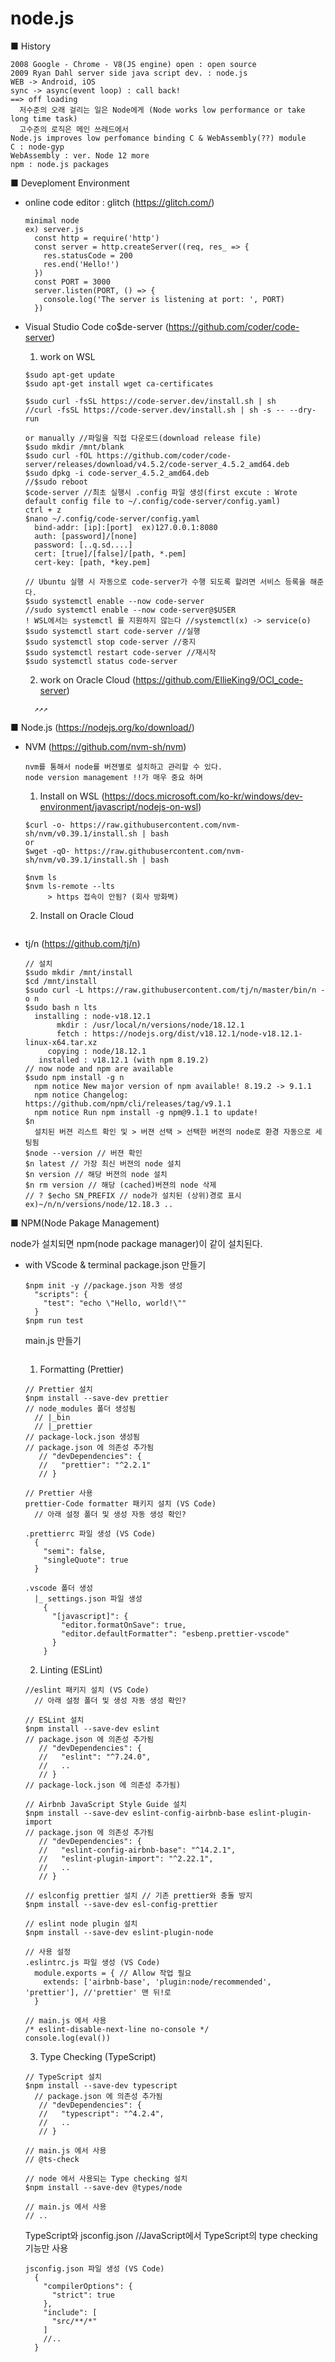 # node.js

■ History
```
2008 Google - Chrome - V8(JS engine) open : open source
2009 Ryan Dahl server side java script dev. : node.js
WEB -> Android, iOS 
sync -> async(event loop) : call back!
==> off loading 
  저수준의 오래 걸리는 일은 Node에게 (Node works low performance or take long time task)
  고수준의 로직은 메인 쓰레드에서
Node.js improves low perfomance binding C & WebAssembly(??) module
C : node-gyp
WebAssembly : ver. Node 12 more
npm : node.js packages
```

■ Deveploment Environment
- online code editor : glitch (https://glitch.com/)
  ```
  minimal node
  ex) server.js
    const http = require('http')
    const server = http.createServer((req, res_ => {
      res.statusCode = 200
      res.end('Hello!')
    })
    const PORT = 3000
    server.listen(PORT, () => {
      console.log('The server is listening at port: ', PORT)
    })
  ```
  
- Visual Studio Code
  co$de-server (https://github.com/coder/code-server)
  
  1. work on WSL
  ```
  $sudo apt-get update
  $sudo apt-get install wget ca-certificates
  
  $sudo curl -fsSL https://code-server.dev/install.sh | sh
  //curl -fsSL https://code-server.dev/install.sh | sh -s -- --dry-run
  
  or manually //파일을 직접 다운로드(download release file)
  $sudo mkdir /mnt/blank
  $sudo curl -fOL https://github.com/coder/code-server/releases/download/v4.5.2/code-server_4.5.2_amd64.deb
  $sudo dpkg -i code-server_4.5.2_amd64.deb
  //$sudo reboot
  $code-server //최초 실행시 .config 파일 생성(first excute : Wrote default config file to ~/.config/code-server/config.yaml)
  ctrl + z
  $nano ~/.config/code-server/config.yaml
    bind-addr: [ip]:[port]  ex)127.0.0.1:8080
    auth: [password]/[none]
    password: [..q.sd....]
    cert: [true]/[false]/[path, *.pem]
    cert-key: [path, *key.pem]
  
  // Ubuntu 실행 시 자동으로 code-server가 수행 되도록 할려면 서비스 등록을 해준다.
  $sudo systemctl enable --now code-server
  //sudo systemctl enable --now code-server@$USER
  ! WSL에서는 systemctl 를 지원하지 않는다 //systemctl(x) -> service(o)
  $sudo systemctl start code-server //실행
  $sudo systemctl stop code-server //중지
  $sudo systemctl restart code-server //재시작
  $sudo systemctl status code-server 
  ```
  2. work on Oracle Cloud (https://github.com/EllieKing9/OCI_code-server)
  ```
    ↗↗↗
  ```
  
  
  
■ Node.js (https://nodejs.org/ko/download/)
- NVM (https://github.com/nvm-sh/nvm)
  ```
  nvm를 통해서 node를 버젼별로 설치하고 관리할 수 있다.
  node version management !!가 매우 중요 하며
  ```
  
  1. Install on WSL (https://docs.microsoft.com/ko-kr/windows/dev-environment/javascript/nodejs-on-wsl)
  ```
  $curl -o- https://raw.githubusercontent.com/nvm-sh/nvm/v0.39.1/install.sh | bash
  or 
  $wget -qO- https://raw.githubusercontent.com/nvm-sh/nvm/v0.39.1/install.sh | bash
    
  $nvm ls
  $nvm ls-remote --lts
       > https 접속이 안됨? (회사 방화벽)
  ```
  
  2. Install on Oracle Cloud
  ```
  
  ```
  
- tj/n (https://github.com/tj/n)
  ```
  // 설치
  $sudo mkdir /mnt/install
  $cd /mnt/install
  $sudo curl -L https://raw.githubusercontent.com/tj/n/master/bin/n -o n
  $sudo bash n lts
    installing : node-v18.12.1
         mkdir : /usr/local/n/versions/node/18.12.1
         fetch : https://nodejs.org/dist/v18.12.1/node-v18.12.1-linux-x64.tar.xz
       copying : node/18.12.1
     installed : v18.12.1 (with npm 8.19.2)
  // now node and npm are available
  $sudo npm install -g n
    npm notice New major version of npm available! 8.19.2 -> 9.1.1
    npm notice Changelog: https://github.com/npm/cli/releases/tag/v9.1.1
    npm notice Run npm install -g npm@9.1.1 to update!
  $n
    설치된 버젼 리스트 확인 및 > 버젼 선택 > 선택한 버젼의 node로 환경 자동으로 세팅됨
  $node --version // 버젼 확인
  $n latest // 가장 최신 버젼의 node 설치
  $n version // 해당 버젼의 node 설치
  $n rm version // 해당 (cached)버젼의 node 삭제
  // ? $echo SN_PREFIX // node가 설치된 (상위)경로 표시 ex)~/n/n/versions/node/12.18.3 ..
  
  ```
  
■ NPM(Node Pakage Management)

node가 설치되면 npm(node package manager)이 같이 설치된다.

- with VScode & terminal
  package.json 만들기
  ```
  $npm init -y //package.json 자동 생성
    "scripts": {
      "test": "echo \"Hello, world!\""
    }
  $npm run test
  ```
  
  main.js 만들기
  ```
  
  ```
  
  1. Formatting (Prettier)
  ```
  // Prettier 설치
  $npm install --save-dev prettier
  // node_modules 폴더 생성됨
    // |_bin
    // |_prettier
  // package-lock.json 생성됨
  // package.json 에 의존성 추가됨
     // "devDependencies": {
     //   "prettier": "^2.2.1" 
     // }
      
  // Prettier 사용
  prettier-Code formatter 패키지 설치 (VS Code)
    // 아래 설정 폴더 및 생성 자동 생성 확인?
    
  .prettierrc 파일 생성 (VS Code)
    {
      "semi": false,
      "singleQuote": true
    }
  
  .vscode 폴더 생성
    |_ settings.json 파일 생성
      {
        "[javascript]": {
          "editor.formatOnSave": true,
          "editor.defaultFormatter": "esbenp.prettier-vscode"
        }
      }
  ```
  
  2. Linting (ESLint)
  ```
  //eslint 패키지 설치 (VS Code)
    // 아래 설정 폴더 및 생성 자동 생성 확인?
    
  // ESLint 설치
  $npm install --save-dev eslint
  // package.json 에 의존성 추가됨
     // "devDependencies": {
     //   "eslint": "^7.24.0",
     //   ..
     // }  
  // package-lock.json 에 의존성 추가됨)
  
  // Airbnb JavaScript Style Guide 설치
  $npm install --save-dev eslint-config-airbnb-base eslint-plugin-import 
  // package.json 에 의존성 추가됨
     // "devDependencies": {
     //   "eslint-config-airbnb-base": "^14.2.1",
     //   "eslint-plugin-import": "^2.22.1",
     //   ..
     // }  
     
  // eslconfig prettier 설치 // 기존 prettier와 충돌 방지
  $npm install --save-dev esl-config-prettier
  
  // eslint node plugin 설치
  $npm install --save-dev eslint-plugin-node
  
  // 사용 설정
  .eslintrc.js 파일 생성 (VS Code)
    module.exports = { // Allow 작업 필요
      extends: ['airbnb-base', 'plugin:node/recommended', 'prettier'], //'prettier' 맨 뒤!로
    }
  
  // main.js 에서 사용
  /* eslint-disable-next-line no-console */
  console.log(eval())
  ```
  
  3. Type Checking (TypeScript)
  ```
  // TypeScript 설치
  $npm install --save-dev typescript
    // package.json 에 의존성 추가됨
     // "devDependencies": {
     //   "typescript": "^4.2.4",
     //   ..
     // } 
     
  // main.js 에서 사용
  // @ts-check
  
  // node 에서 사용되는 Type checking 설치
  $npm install --save-dev @types/node
  
  // main.js 에서 사용
  // ..
  
  ```

  TypeScript와 jsconfig.json //JavaScript에서 TypeScript의 type checking 기능만 사용
  ```
  jsconfig.json 파일 생성 (VS Code)
    {
      "compilerOptions": {
        "strict": true
      },
      "include": [
        "src/**/*"
      ]
      //..
    }
    
  ```
